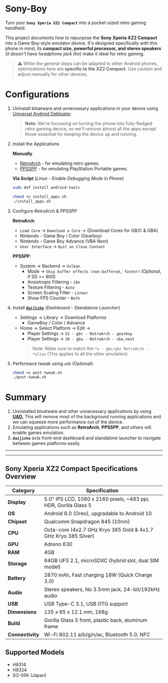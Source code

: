 # Sony-Boy
Turn your **`Sony Xperia XZ2 Compact`** into a pocket-sized retro gaming handheld.

This project documents how to repurpose the **Sony Xperia XZ2 Compact** into a Game Boy-style emulator device. It's designed specifically with this phone in mind, its **compact size, powerful processor, and stereo speakers** (_it doesn't have headphone jack tho_) make it ideal for retro gaming.

> ⚠️ While the general steps can be adapted to other Android phones, optimizations here are **specific to the XZ2 Compact**. Use caution and adjust manually for other devices.


# Configurations

1. Uninstall bloatware and unnecessary applications in your device using [Universal Android Debloater](https://github.com/0x192/universal-android-debloater/releases).

    > **Note**: We're focussing on turning the phone into fully-fledged retro gaming device, so we'll remove almost all the apps except those essential for keeping the device up and running. 

2. Install the Applications

    **Manually**
    - [RetroArch](https://f-droid.org/packages/com.retroarch/) - for emulating retro games.
    - [PPSSPP](https://www.ppsspp.org/download/) - for emulating PlayStation Portable games.

    **Via Script** (_Linux - Enable Debugging Mode in Phone_)
    ```sh
    sudo dnf install android-tools
    ```
    ```sh
    chmod +x install_apps.sh
    ./install_apps.sh
    ```

3. Configure RetroArch & PPSSPP

    **RetroArch**:
    - `Load Core` -> `Download a Core` -> (Download Cores for GB/C & GBA)
    - Nintendo - Game Boy / Color (Gearboy)
    - Nintendo - Game Boy Advance (VBA Next)
    - `User Interface` -> `Quit on Close Content`

    **PPSSPP**:
    - System -> Backend -> `Vulkan`
        - Mode -> `Skip buffer effects (non-buffered, faster)` (Optional, if SD >= 800)
        - Ansiotropic Filtering - `16x`
        - Texture Filtering - `Auto`
        - Screen Scaling Filter - `Linear`
        - Show FPS Counter - `Both`

4. Install [**`daijisho`**](https://github.com/TapiocaFox/Daijishou) (_Dashboard - Standalone Launcher_)
    - Settings -> Library -> Download Platforms
        - GameBoy / Color / Advance
    - Home -> Select Platform -> Edit -> 
        - Player Settings -> `52 - gbc - RetroArch - gearboy`
        - Player Settings -> `30 - gba - RetroArch - vba_next`
        > Note: Make sure to match the `*n - gbc/gbc RetroArch - *alias` (This applies to all the other emulation)
5. Performace tweak using `adb` (Optional):
    ```sh
    chmod +x post-tweak.sh
    ./post-tweak.sh
    ```
# Summary
1. Uninstalled bloatware and other unnecessary applications by using [**UAD**.](https://github.com/0x192/universal-android-debloater/releases) This will remove most of the background running applications and we can squeeze more performance out of the device.
2. Emulating applications such as **RetroArch**, **PPSSPP**, and others will enable games emulation.
3. **`daijisho`** acts front-end dashboard and standalone launcher to navigate between games platforms easily.

---
---

## Sony Xperia XZ2 Compact Specifications Overview

| Category       | Specification |
|----------------|---------------|
| **Display**    | 5.0" IPS LCD, 1080 x 2160 pixels, ~483 ppi, HDR, Gorilla Glass 5 |
| **OS**         | Android 8.0 (Oreo), upgradable to Android 10 |
| **Chipset**    | Qualcomm Snapdragon 845 (10nm) |
| **CPU**        | Octa-core (4x2.7 GHz Kryo 385 Gold & 4x1.7 GHz Kryo 385 Silver) |
| **GPU**        | Adreno 630 |
| **RAM**        | 4GB |
| **Storage**    | 64GB UFS 2.1, microSDXC (hybrid slot, dual SIM model) |
| **Battery**    | 2870 mAh, Fast charging 18W (Quick Charge 3.0) |
| **Audio**      | Stereo speakers, No 3.5mm jack, 24-bit/192kHz audio |
| **USB**        | USB Type-C 3.1, USB OTG support |
| **Dimensions** | 135 x 65 x 12.1 mm, 168g |
| **Build**      | Gorilla Glass 5 front, plastic back, aluminum frame |
| **Connectivity** | Wi-Fi 802.11 a/b/g/n/ac, Bluetooth 5.0, NFC |

## Supported Models
- H8314
- H8324
- SO-05K (Japan)